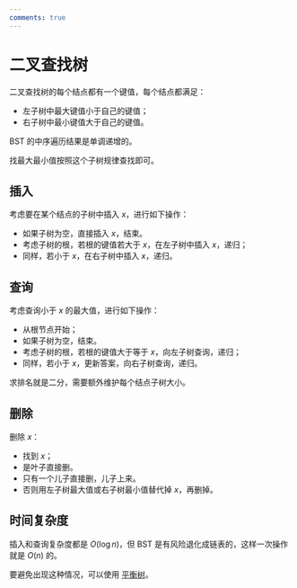 ```yaml
---
comments: true
---
```


# 二叉查找树

二叉查找树的每个结点都有一个键值，每个结点都满足：

- 左子树中最大键值小于自己的键值；
- 右子树中最小键值大于自己的键值。

BST 的中序遍历结果是单调递增的。

找最大最小值按照这个子树规律查找即可。

## 插入

考虑要在某个结点的子树中插入 $x$，进行如下操作：

- 如果子树为空，直接插入 $x$，结束。
- 考虑子树的根，若根的键值若大于 $x$，在左子树中插入 $x$，递归；
- 同样，若小于 $x$，在右子树中插入 $x$，递归。

## 查询

考虑查询小于 $x$ 的最大值，进行如下操作：

- 从根节点开始；
- 如果子树为空，结束。
- 考虑子树的根，若根的键值大于等于 $x$，向左子树查询，递归；
- 同样，若小于 $x$，更新答案，向右子树查询，递归。

求排名就是二分，需要额外维护每个结点子树大小。

## 删除

删除 $x$：

- 找到 $x$；
- 是叶子直接删。
- 只有一个儿子直接删，儿子上来。
- 否则用左子树最大值或右子树最小值替代掉 $x$，再删掉。

## 时间复杂度

插入和查询复杂度都是 $O(\log n)$，但 BST 是有风险退化成链表的，这样一次操作就是 $O(n)$ 的。

要避免出现这种情况，可以使用 [平衡树](./balanced_tree.md)。